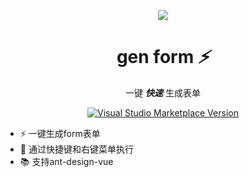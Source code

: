 <p align="center">
<img src="https://github.com/asnipera/gen-form/blob/main/assets/sniper.png?raw=true" />
</p>
<h1 align="center">
gen form <em> ⚡️</em>
</h1>
<p align="center">
一键 <em><b>快速</b></em> 生成表单
</o>
<p align="center">
<a href="https://marketplace.visualstudio.com/items?itemName=liyan-sz.gen-form" target="__blank"><img src="https://img.shields.io/visual-studio-marketplace/v/liyan-sz.gen-form.svg?color=228cb3&amp;label=" alt="Visual Studio Marketplace Version" /></a>
</p>

- ⚡️ 一键生成form表单
- 🚀 通过快捷键和右键菜单执行
- 📚 支持ant-design-vue